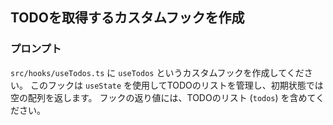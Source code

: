 ## TODOを取得するカスタムフックを作成

### プロンプト

`src/hooks/useTodos.ts` に `useTodos` というカスタムフックを作成してください。
このフックは `useState` を使用してTODOのリストを管理し、初期状態では空の配列を返します。
フックの返り値には、TODOのリスト (`todos`) を含めてください。 